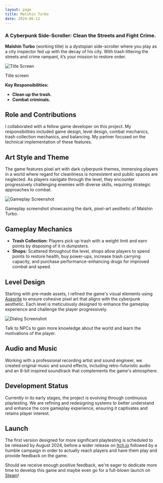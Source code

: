 ```yaml
---
layout: page
title: Malshin Turbo
date: 2024-06-12
---
```


### A Cyberpunk Side-Scroller: Clean the Streets and Fight Crime.

**Malshin Turbo** (working title) is a dystopian side-scroller where you play as a city inspector fed up with the decay of his city. With trash littering the streets and crime rampant, it’s your mission to restore order.

<div class="image-with-caption">
  <img src="malshin-turbo-title-screen.png" alt="Title Screen">
  <p class="caption">Title screen</p>
</div>

**Key Responsibilities:**
- **Clean up the trash.**
- **Combat criminals.**

## Role and Contributions
I collaborated with a fellow game developer on this project. My responsibilities included game design, level design, combat mechanics, trash collection mechanics, and balancing. My partner focused on the technical implementation of these features.

## Art Style and Theme
The game features pixel art with dark cyberpunk themes, immersing players in a world where regard for cleanliness is nonexistent and public spaces are neglected. As players navigate through the level, they encounter progressively challenging enemies with diverse skills, requiring strategic approaches to combat.

<div class="image-with-caption">
  <img src="malshin-turbo-screenshot-2.png" alt="Gameplay Screenshot">
  <p class="caption">Gameplay screenshot showcasing the dark, pixel-art aesthetic of Malshin Turbo.</p>
</div>

## Gameplay Mechanics

- **Trash Collection:** Players pick up trash with a weight limit and earn points by disposing of it in dumpsters.
- **Shops:** Scattered throughout the level, shops allow players to spend points to restore health, buy power-ups, increase trash carrying capacity, and purchase performance-enhancing drugs for improved combat and speed.

## Level Design
Starting with pre-made assets, I refined the game's visual elements using [Aseprite](https://www.aseprite.org/) to ensure cohesive pixel art that aligns with the cyberpunk aesthetic. Each level is meticulously designed to enhance the gameplay experience and challenge the player progressively.

<div class="image-with-caption">
  <img src="malshin-turbo-screenshot-4.png" alt="Dialog Screenshot">
  <p class="caption">Talk to NPCs to gain more knowledge about the world and learn the motivations of the player.</p>
</div>

## Audio and Music
Working with a professional recording artist and sound engineer, we created original music and sound effects, including retro-futuristic audio and an 8-bit inspired soundtrack that complements the game's atmosphere.

## Development Status
Currently in its early stages, the project is evolving through continuous playtesting. We are refining and redesigning systems to better understand and enhance the core gameplay experience, ensuring it captivates and retains player interest.

## Launch
The first version designed for more significant playtesting is scheduled to be released by August 2024, before a wider release on [Itch.io](https://itch.io/) followed by a humble campaign in order to actually reach players and have them play and provide feedback on the game.

Should we receive enough positive feedback, we're eager to dedicate more time to develop this game and maybe even go for a full-blown launch on [Steam](https://steampowered.com/)!
